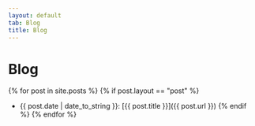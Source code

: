 ```yaml
---
layout: default
tab: Blog
title: Blog
---
```


# Blog

{% for post in site.posts %}
{% if post.layout == "post" %}
* {{ post.date | date_to_string }}: [{{ post.title }}]({{ post.url }})
{% endif %}
{% endfor %}
